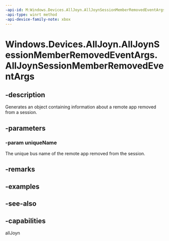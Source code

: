 ```yaml
---
-api-id: M:Windows.Devices.AllJoyn.AllJoynSessionMemberRemovedEventArgs.#ctor(System.String)
-api-type: winrt method
-api-device-family-note: xbox
---
```


<!-- Method syntax
public AllJoynSessionMemberRemovedEventArgs(System.String uniqueName)
-->

# Windows.Devices.AllJoyn.AllJoynSessionMemberRemovedEventArgs.AllJoynSessionMemberRemovedEventArgs

## -description
Generates an object containing information about a remote app removed from a session.

## -parameters
### -param uniqueName
The unique bus name of the remote app removed from the session.

## -remarks

## -examples

## -see-also


## -capabilities
allJoyn
